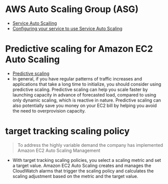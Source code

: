 # AWS Auto Scaling Group (ASG)

- [Service Auto Scailing](https://docs.aws.amazon.com/AmazonECS/latest/developerguide/service-auto-scaling.html)
- [Configuring your service to use Service Auto Scaling](https://docs.aws.amazon.com/AmazonECS/latest/developerguide/service-configure-auto-scaling.html)

# Predictive scaling for Amazon EC2 Auto Scaling
- [Predictive scaling](https://docs.aws.amazon.com/autoscaling/ec2/userguide/ec2-auto-scaling-predictive-scaling.html)
- In general, if you have regular patterns of traffic increases and applications that take a long time to initialize, you should consider using predictive scaling. Predictive scaling can help you scale faster by launching capacity in advance of forecasted load, compared to using only dynamic scaling, which is reactive in nature. Predictive scaling can also potentially save you money on your EC2 bill by helping you avoid the need to overprovision capacity.

# target tracking scaling policy
> To address the highly variable demand the company
has implemented Amazon EC2 Auto Scaling Management

- With target tracking scaling policies, you select a scaling metric and set a target value.
Amazon EC2 Auto Scaling creates and manages the CloudWatch alarms that trigger
the scaling policy and calculates the scaling adjustment based on the metric and the
target value.